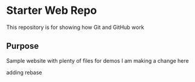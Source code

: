 # Starter Web Repo

This repository is for showing how Git and GitHub work

## Purpose

Sample website with plenty of files for demos
I am making a change here

adding rebase